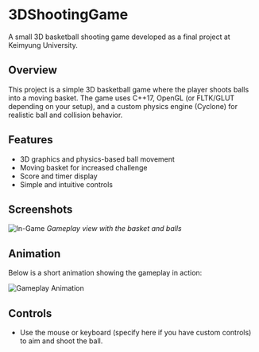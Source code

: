 # 3DShootingGame

A small 3D basketball shooting game developed as a final project at Keimyung University.

## Overview

This project is a simple 3D basketball game where the player shoots balls into a moving basket. The game uses C++17, OpenGL (or FLTK/GLUT depending on your setup), and a custom physics engine (Cyclone) for realistic ball and collision behavior.

## Features

- 3D graphics and physics-based ball movement
- Moving basket for increased challenge
- Score and timer display
- Simple and intuitive controls

## Screenshots

![In-Game](images/image.png)
*Gameplay view with the basket and balls*

## Animation

Below is a short animation showing the gameplay in action:

![Gameplay Animation](assets/animation.gif)

## Controls

- Use the mouse or keyboard (specify here if you have custom controls) to aim and shoot the ball.

